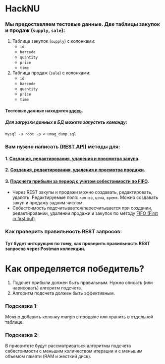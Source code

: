 # HackNU

### Мы предоставляем тестовые данные. Две таблицы закупок и продаж (`supply`, `sale`):
1. Таблица закупок (`supply`) с колонками:
    - `id`
    - `barcode`
    - `quantity`
    - `price`
    - `time`
2. Таблица продаж (`sale`) с колонками:
    - `id`
    - `barcode`
    - `quantity`
    - `price`
    - `time`
#### Тестовые данные находятся [здесь](https://github.com/khangroupkz/HackNU/tree/main/database).
##### Для загрузки данных в БД можете запустить команду:
`mysql -u root -p < umag_dump.sql`


### Вам нужно написать ([REST API](https://habr.com/ru/articles/483202/)) методы для:
#### 1. [Cоздания, редактирования, удаления и просмотра закупа](https://umaghacknu.docs.apiary.io/#reference/0/0/0).
#### 2. [Cоздания, редактирования, удаления и просмотра продажи](https://umaghacknu.docs.apiary.io/#reference/0/1/0).
#### 3. [Подсчета прибыли за период с учетом себестоимости по FIFO](https://umaghacknu.docs.apiary.io/#reference/0/2/0).
- Через REST закупы и продажи можно создавать, редактировать, удалять. Редактируемые поля: `кол-во`, `цена`, `время`. Можно создавать закуп и продажу задним числом.
- Себестоимость подсчитывается/пересчитывается при создании, редактировании, удалении продажи и закупок по методу [FIFO (First in first out)](https://ru.wikipedia.org/wiki/FIFO_%D0%B8_LIFO).

### Как проверить правильность REST запросов:
#### Тут будет интсрукция по тому, как проверить правильность REST запросов через Postman коллекции.


# Как определяется победитель?
1. Подсчет прибыли должен быть правильным. Нужно описать (или нарисовать) алгоритм подсчета.
2. Алгоритм подсчета должен быть эффективным.

### Подсказка 1:
Можно добавить колонку margin в продаже или хранить в отдельной таблице.

### Подсказка 2:
В приоритете будут рассматриваться алгоритмы подсчета себестоимости с меньшим количеством итерации и с меньшим объемом памяти (RAM и жесткий диск).
